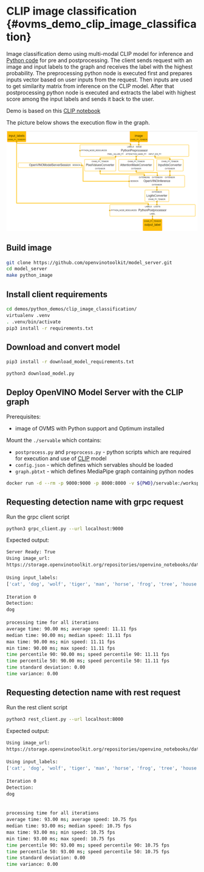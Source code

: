 # CLIP image classification {#ovms_demo_clip_image_classification}

Image classification demo using multi-modal CLIP model for inference and [Python code](https://docs.openvino.ai/2024/openvino-workflow/model-server/ovms_docs_python_support_reference.html) for pre and postprocessing.
The client sends request with an image and input labels to the graph and receives the label with the highest probability. The preprocessing python node is executed first and prepares inputs vector based on user inputs from the request. Then inputs are used to get similarity matrix from inference on the CLIP model. After that postprocessing python node is executed and extracts the label with highest score among the input labels and sends it back to the user.

Demo is based on this [CLIP notebook](https://github.com/openvinotoolkit/openvino_notebooks/blob/main/notebooks/228-clip-zero-shot-image-classification/228-clip-zero-shot-classification.ipynb)


The picture below shows the execution flow in the graph.

![Mediapipe graph image](graph.png)

## Build image

```bash
git clone https://github.com/openvinotoolkit/model_server.git
cd model_server
make python_image
```

## Install client requirements

```bash
cd demos/python_demos/clip_image_classification/
virtualenv .venv
. .venv/bin/activate
pip3 install -r requirements.txt
```

## Download and convert model

```bash
pip3 install -r download_model_requirements.txt
```

```bash
python3 download_model.py
```

## Deploy OpenVINO Model Server with the CLIP graph
Prerequisites:
-  image of OVMS with Python support and Optimum installed

Mount the `./servable` which contains:
- `postprocess.py` and `preprocess.py` - python scripts which are required for execution and use of [CLIP](https://github.com/openvinotoolkit/openvino_notebooks/blob/main/notebooks/228-clip-zero-shot-image-classification/228-clip-zero-shot-classification.ipynb) model
- `config.json` - which defines which servables should be loaded
- `graph.pbtxt` - which defines MediaPipe graph containing python nodes

```bash
docker run -d --rm -p 9000:9000 -p 8000:8000 -v ${PWD}/servable:/workspace -v ${PWD}/model:/model/ openvino/model_server:py --config_path /workspace/config.json --port 9000 --rest_port 8000
```

## Requesting detection name with grpc request

Run the grpc client script
```bash
python3 grpc_client.py --url localhost:9000
```

Expected output:
```bash
Server Ready: True
Using image_url:
https://storage.openvinotoolkit.org/repositories/openvino_notebooks/data/data/image/coco.jpg

Using input_labels:
['cat', 'dog', 'wolf', 'tiger', 'man', 'horse', 'frog', 'tree', 'house', 'computer']

Iteration 0
Detection:
dog

processing time for all iterations
average time: 90.00 ms; average speed: 11.11 fps
median time: 90.00 ms; median speed: 11.11 fps
max time: 90.00 ms; min speed: 11.11 fps
min time: 90.00 ms; max speed: 11.11 fps
time percentile 90: 90.00 ms; speed percentile 90: 11.11 fps
time percentile 50: 90.00 ms; speed percentile 50: 11.11 fps
time standard deviation: 0.00
time variance: 0.00
```

## Requesting detection name with rest request

Run the rest client script
```bash
python3 rest_client.py --url localhost:8000
```

Expected output:
```bash
Using image_url:
https://storage.openvinotoolkit.org/repositories/openvino_notebooks/data/data/image/coco.jpg

Using input_labels:
['cat', 'dog', 'wolf', 'tiger', 'man', 'horse', 'frog', 'tree', 'house', 'computer']

Iteration 0
Detection:
dog


processing time for all iterations
average time: 93.00 ms; average speed: 10.75 fps
median time: 93.00 ms; median speed: 10.75 fps
max time: 93.00 ms; min speed: 10.75 fps
min time: 93.00 ms; max speed: 10.75 fps
time percentile 90: 93.00 ms; speed percentile 90: 10.75 fps
time percentile 50: 93.00 ms; speed percentile 50: 10.75 fps
time standard deviation: 0.00
time variance: 0.00
```
